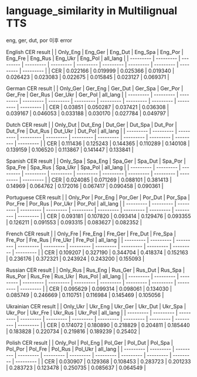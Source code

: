 # language_similarity in Multilignual TTS
eng, ger, dut, por 이후 error

English CER result
| | Only_Eng | Eng_Ger | Eng_Dut | Eng_Spa | Eng_Por | Eng_Fre | Eng_Rus | Eng_Ukr | Eng_Pol | all_lang |
| --------- | --------- | --------- | --------- | --------- | --------- | --------- | --------- | --------- | --------- | --------- |
| CER | 0.022166 | 0.019999 | 0.025366 | 0.019340 | 0.026423 | 0.023083 | 0.022675 | 0.015845 | 0.023127 | 0.069371 |

German CER result
| | Only_Ger | Ger_Eng | Ger_Dut | Ger_Spa | Ger_Por | Ger_Fre | Ger_Rus | Ger_Ukr | Ger_Pol | all_lang | 
| --------- | --------- | --------- | --------- | --------- | --------- | --------- | --------- | --------- | --------- | --------- |
| CER | 0.03851 | 0.050287 | 0.037421 | 0.036308 | 0.039167 | 0.046053 | 0.033188 | 0.030170 | 0.027784 | 0.049797 |

Dutch CER result
| | Only_Dut | Dut_Eng | Dut_Ger | Dut_Spa | Dut_Por | Dut_Fre | Dut_Rus | Dut_Ukr | Dut_Pol | all_lang |
| --------- | --------- | --------- | --------- | --------- | --------- | --------- | --------- | --------- | --------- | --------- |
| CER | 0.111436 | 0.125243 | 0.144365 | 0.110289 | 0.140108 | 0.139159 | 0.106520 | 0.113867 | 0.141447 | 0.133841 |

Spanish CER result
| | Only_Spa | Spa_Eng | Spa_Ger | Spa_Dut | Spa_Por | Spa_Fre | Spa_Rus | Spa_Ukr | Spa_Pol | all_lang |
| --------- | --------- | --------- | --------- | --------- | --------- | --------- | --------- | --------- | --------- | --------- |
| CER | 0.024085 | 0.071269 | 0.088101 | 0.381413 | 0.14969 | 0.064762 | 0.172016 | 0.067417 | 0.090458 | 0.090361 |

Portuguese CER result
| | Only_Por | Por_Eng | Por_Ger | Por_Dut | Por_Spa | Por_Fre | Por_Rus | Por_Ukr | Por_Pol | all_lang |
| --------- | --------- | --------- | --------- | --------- | --------- | --------- | --------- | --------- | --------- | --------- |
| CER | 0.093181 | 0.107820 | 0.093414 | 0.129476 | 0.093355 | 0.126211 | 0.091553 | 0.093315 | 0.083627 | 0.082352 |

French CER result
| | Only_Fre | Fre_Eng | Fre_Ger | Fre_Dut | Fre_Spa | Fre_Por | Fre_Rus | Fre_Ukr | Fre_Pol | all_lang |
| --------- | --------- | --------- | --------- | --------- | --------- | --------- | --------- | --------- | --------- | --------- |
| CER | 0.109207 | 0.327190 | 0.344704 | 0.418374 | 0.152163 | 0.236176 | 0.372321 | 0.243924 | 0.243200 | 0.155093 |

Russian CER result
| | Only_Rus | Rus_Eng | Rus_Ger | Rus_Dut | Rus_Spa | Rus_Por | Rus_Fre | Rus_Ukr | Rus_Pol | all_lang |
| --------- | --------- | --------- | --------- | --------- | --------- | --------- | --------- | --------- | --------- | --------- |
| CER | 0.095629 | 0.099314 | 0.098061 | 0.134030 | 0.085749 | 0.246669 | 0.110751 | 0.116984 | 0.145469 | 0.105056 |

Ukrainian CER result
| | Only_Ukr | Ukr_Eng | Ukr_Ger | Ukr_Dut | Ukr_Spa | Ukr_Por | Ukr_Fre | Ukr_Rus | Ukr_Pol | all_lang |
| --------- | --------- | --------- | --------- | --------- | --------- | --------- | --------- | --------- | --------- | --------- |
| CER | 0.174072 | 0.180890 | 0.218829 | 0.204811 | 0.185440 | 0.183828 | 0.220734 | 0.219816 | 0.189239 | 0.25402 |

Polish CER result
| | Only_Pol | Pol_Eng | Pol_Ger | Pol_Dut | Pol_Spa | Pol_Por | Pol_Fre | Pol_Rus | Pol_Ukr | all_lang |
| --------- | --------- | --------- | --------- | --------- | --------- | --------- | --------- | --------- | --------- | --------- |
| CER | 0.030907 | 0.129368 | 0.108453 | 0.283723 | 0.201233 | 0.283723 | 0.123478 | 0.250735 | 0.085637 | 0.064549 |
